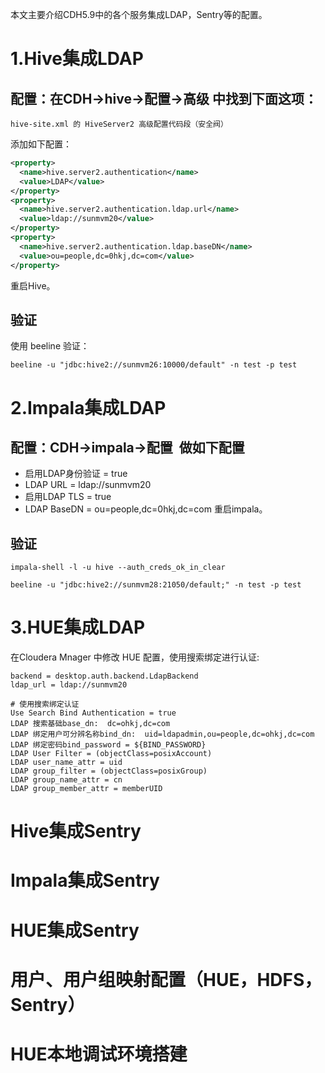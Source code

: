本文主要介绍CDH5.9中的各个服务集成LDAP，Sentry等的配置。

# 1.Hive集成LDAP
## 配置：在CDH->hive->配置->高级 中找到下面这项：
`hive-site.xml 的 HiveServer2 高级配置代码段（安全阀）`

添加如下配置：

```xml
<property>
  <name>hive.server2.authentication</name>
  <value>LDAP</value>
</property>
<property>
  <name>hive.server2.authentication.ldap.url</name>
  <value>ldap://sunmvm20</value>
</property>
<property>
  <name>hive.server2.authentication.ldap.baseDN</name>
  <value>ou=people,dc=0hkj,dc=com</value>
</property>
```
重启Hive。
## 验证
使用 beeline 验证：
```shell
beeline -u "jdbc:hive2://sunmvm26:10000/default" -n test -p test
```
# 2.Impala集成LDAP
## 配置：CDH->impala->配置  做如下配置
* 启用LDAP身份验证 = true
* LDAP URL = ldap://sunmvm20
* 启用LDAP TLS = true
* LDAP BaseDN = ou=people,dc=0hkj,dc=com
重启impala。

## 验证
```shell
impala-shell -l -u hive --auth_creds_ok_in_clear

beeline -u "jdbc:hive2://sunmvm28:21050/default;" -n test -p test
```
# 3.HUE集成LDAP
在Cloudera Mnager 中修改 HUE 配置，使用搜索绑定进行认证:

```shell
backend = desktop.auth.backend.LdapBackend
ldap_url = ldap://sunmvm20

# 使用搜索绑定认证
Use Search Bind Authentication = true
LDAP 搜索基础base_dn:  dc=ohkj,dc=com
LDAP 绑定用户可分辨名称bind_dn:  uid=ldapadmin,ou=people,dc=ohkj,dc=com
LDAP 绑定密码bind_password = ${BIND_PASSWORD}
LDAP User Filter = (objectClass=posixAccount)
LDAP user_name_attr = uid
LDAP group_filter = (objectClass=posixGroup)
LDAP group_name_attr = cn
LDAP group_member_attr = memberUID
```

# Hive集成Sentry

# Impala集成Sentry

# HUE集成Sentry

# 用户、用户组映射配置（HUE，HDFS，Sentry）

# HUE本地调试环境搭建
